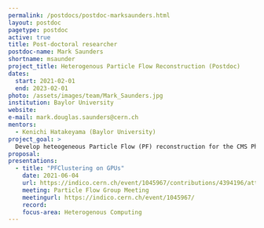```yaml
---
permalink: /postdocs/postdoc-marksaunders.html
layout: postdoc
pagetype: postdoc
active: true
title: Post-doctoral researcher
postdoc-name: Mark Saunders
shortname: msaunder
project_title: Heterogenous Particle Flow Reconstruction (Postdoc)
dates:
  start: 2021-02-01
  end: 2023-02-01
photo: /assets/images/team/Mark_Saunders.jpg
institution: Baylor University
website:
e-mail: mark.douglas.saunders@cern.ch
mentors:
  - Kenichi Hatakeyama (Baylor University) 
project_goal: >
  Develop heteogeneous Particle Flow (PF) reconstruction for the CMS Phase 2 detector, including the new detector elements. With expected significantly increased nteraction rates, we need a computationally efficient PF reconstruction algorithm to process events with a sufficient rate. Therefore, another main goal of this proposal is to update the time consuming parts of PF reconstruction to parallel-processing -friendly algorithms that run on heterogeneous computing resources.
proposal: 
presentations:
  - title: "PFClustering on GPUs"
    date: 2021-06-04
    url: https://indico.cern.ch/event/1045967/contributions/4394196/attachments/2258422/3832671/PF_June4_2021.pdf 
    meeting: Particle Flow Group Meeting
    meetingurl: https://indico.cern.ch/event/1045967/
    record: 
    focus-area: Heterogenous Computing
---
```

